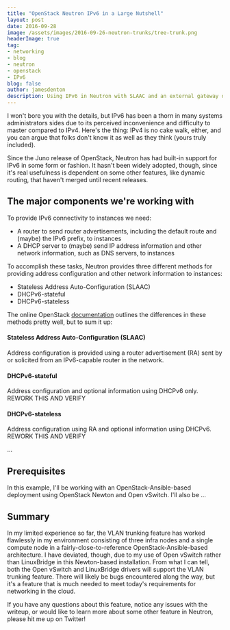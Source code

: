 ```yaml
---
title: "OpenStack Neutron IPv6 in a Large Nutshell"
layout: post
date: 2016-09-28
image: /assets/images/2016-09-26-neutron-trunks/tree-trunk.png
headerImage: true
tag:
- networking
- blog
- neutron
- openstack
- IPv6
blog: false
author: jamesdenton
description: Using IPv6 in Neutron with SLAAC and an external gateway device
---
```


I won't bore you with the details, but IPv6 has been a thorn in many systems administrators sides due to its perceived inconvenience and difficulty to master compared to IPv4. Here's the thing: IPv4 is no cake walk, either, and you can argue that folks don't know it as well as they think (yours truly included).

Since the Juno release of OpenStack, Neutron has had built-in support for IPv6 in some form or fashion. It hasn't been widely adopted, though, since it's real usefulness is dependent on some other features, like dynamic routing, that haven't merged until recent releases. 

## The major components we're working with

To provide IPv6 connectivity to instances we need:

- A router to send router advertisements, including the default route and (maybe) the IPv6 prefix, to instances
- A DHCP server to (maybe) send IP address information and other network information, such as DNS servers, to instances

To accomplish these tasks, Neutron provides three different methods for providing address configuration and other network information to instances:

- Stateless Address Auto-Configuration (SLAAC)
- DHCPv6-stateful
- DHCPv6-stateless

The online OpenStack [documentation](http://docs.openstack.org/mitaka/networking-guide/config-ipv6.html) outlines the differences in these methods pretty well, but to sum it up:

#### Stateless Address Auto-Configuration (SLAAC)
Address configuration is provided using a router advertisement (RA) sent by or solicited from an IPv6-capable router in the network.

#### DHCPv6-stateful
Address configuration and optional information using DHCPv6 only. REWORK THIS AND VERIFY

#### DHCPv6-stateless
Address configuration using RA and optional information using DHCPv6. REWORK THIS AND VERIFY

...

## Prerequisites

In this example, I'll be working with an OpenStack-Ansible-based deployment using OpenStack Newton and Open vSwitch. I'll also be ...

## Summary

In my limited experience so far, the VLAN trunking feature has worked flawlessly in my environment consisting of three infra nodes and a single compute node in a fairly-close-to-reference OpenStack-Ansible-based architecture. I have deviated, though, due to my use of Open vSwitch rather than LinuxBridge in this Newton-based installation. From what I can tell, both the Open vSwitch and LinuxBridge drivers will support the VLAN trunking feature. There will likely be bugs encountered along the way, but it's a feature that is much needed to meet today's requirements for networking in the cloud. 

If you have any questions about this feature, notice any issues with the writeup, or would like to learn more about some other feature in Neutron, please hit me up on Twitter!

